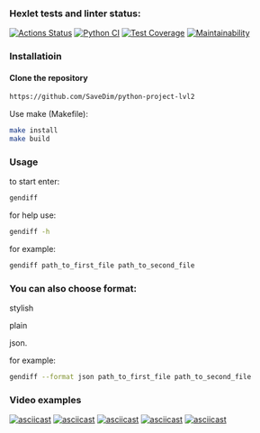 ### Hexlet tests and linter status:
[![Actions Status](https://github.com/SaveDim/python-project-lvl2/workflows/hexlet-check/badge.svg)](https://github.com/SaveDim/python-project-lvl2/actions)
[![Python CI](https://github.com/SaveDim/python-project-lvl2/actions/workflows/pyci.yml/badge.svg)](https://github.com/SaveDim/python-project-lvl2/actions/workflows/pyci.yml)
[![Test Coverage](https://api.codeclimate.com/v1/badges/83a405c257d89753d850/test_coverage)](https://codeclimate.com/github/SaveDim/python-project-lvl2/test_coverage)
[![Maintainability](https://api.codeclimate.com/v1/badges/83a405c257d89753d850/maintainability)](https://codeclimate.com/github/SaveDim/python-project-lvl2/maintainability)

### Installatioin
#### Clone the repository
```bash
https://github.com/SaveDim/python-project-lvl2
```
Use make (Makefile):


```bash
make install
make build
```


### Usage

to start enter:
```bash
gendiff
```
for help use: 
```bash
gendiff -h
```
for example:
```bash
gendiff path_to_first_file path_to_second_file
```
### You can also choose format: 
stylish

plain

json.

for example: 
```bash
gendiff --format json path_to_first_file path_to_second_file
```
### Video examples
[![asciicast](https://asciinema.org/a/514373.svg)](https://asciinema.org/a/514373)
[![asciicast](https://asciinema.org/a/519168.svg)](https://asciinema.org/a/519168)
[![asciicast](https://asciinema.org/a/521119.svg)](https://asciinema.org/a/521119)
[![asciicast](https://asciinema.org/a/521122.svg)](https://asciinema.org/a/521122)
[![asciicast](https://asciinema.org/a/521127.svg)](https://asciinema.org/a/521127)
